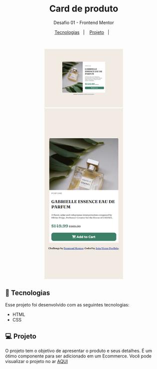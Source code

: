 <h1 align="center"> Card de produto</h1>

<p align="center">
Desafio 01 - Frontend Mentor</p>

<p align="center">
  <a href="#-tecnologias">Tecnologias</a>&nbsp;&nbsp;&nbsp;|&nbsp;&nbsp;&nbsp;
  <a href="#-projeto">Projeto</a>&nbsp;&nbsp;&nbsp;|&nbsp;&nbsp;&nbsp;
</p>



<br>

<p align="center"> 
  <img alt="card-produto" src="design/desktop.png" width="50%">
  <img alt="card-produto" src="design/mobile.png" width="50%">
</p>

## 🚀 Tecnologias

Esse projeto foi desenvolvido com as seguintes tecnologias:

- HTML
- CSS


## 💻 Projeto

O projeto tem o objetivo de apresentar o produto e seus detalhes. É um ótimo componente para ser adicionado em um Ecommerce.
Você pode visualizar o projeto no ar [AQUI](https://frontend-mentor-desafios.vercel.app/)

